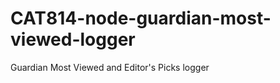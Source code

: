 CAT814-node-guardian-most-viewed-logger
=======================================

Guardian Most Viewed and Editor's Picks logger